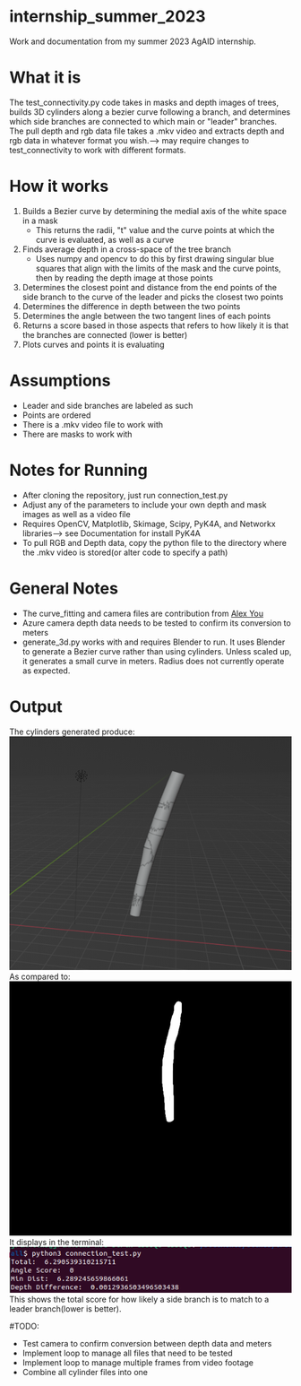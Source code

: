 # internship_summer_2023
Work and documentation from my summer 2023 AgAID internship.

# What it is
The test_connectivity.py code takes in masks and depth images of trees, builds 3D cylinders along a bezier curve following a branch, and determines which side branches are connected to which main or "leader" branches.
The pull depth and rgb data file takes a .mkv video and extracts depth and rgb data in whatever format you wish.--> may require changes to test_connectivity to work with different formats.

# How it works
1. Builds a Bezier curve by determining the medial axis of the white space in a mask
   - This returns the radii, "t" value and the curve points at which the curve is evaluated, as well as a curve
2. Finds average depth in a cross-space of the tree branch
   - Uses numpy and opencv to do this by first drawing singular blue squares that align with the limits of the mask and the curve points, then by reading the depth image at those points
3. Determines the closest point and distance from the end points of the side branch to the curve of the leader and picks the closest two points
4. Determines the difference in depth between the two points
5. Determines the angle between the two tangent lines of each points
6. Returns a score based in those aspects that refers to how likely it is that the branches are connected (lower is better)
7. Plots curves and points it is evaluating
    
# Assumptions
- Leader and side branches are labeled as such
- Points are ordered
- There is a .mkv video file to work with
- There are masks to work with
  
# Notes for Running
- After cloning the repository, just run connection_test.py
- Adjust any of the parameters to include your own depth and mask images as well as a video file
- Requires OpenCV, Matplotlib, Skimage, Scipy, PyK4A, and Networkx libraries--> see Documentation for install PyK4A
- To pull RGB and Depth data, copy the python file to the directory where the .mkv video is stored(or alter code to specify a path)

# General Notes
- The curve_fitting and camera files are contribution from [Alex You](https://github.com/osu-youa)
- Azure camera depth data needs to be tested to confirm its conversion to meters
- generate_3d.py works with and requires Blender to run. It uses Blender to generate a Bezier curve rather than using cylinders. Unless scaled up, it generates a small curve in meters. Radius does not currently operate as expected.


# Output
The cylinders generated produce:
![alt text](generated.png)
As compared to:
![alt text](leader_mask.png)
It displays in the terminal:
![alt text](output.png)
This shows the total score for how likely a side branch is to match to a leader branch(lower is better).

#TODO:
- Test camera to confirm conversion between depth data and meters
- Implement loop to manage all files that need to be tested
- Implement loop to manage multiple frames from video footage
- Combine all cylinder files into one
